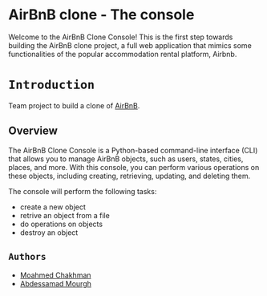 # AirBnB clone - The console

Welcome to the AirBnB Clone Console! This is the first step towards building the AirBnB clone project, a full web application that mimics some functionalities of the popular accommodation rental platform, Airbnb.

# `Introduction`

Team project to build a clone of [AirBnB](https://www.airbnb.com/).

## Overview

The AirBnB Clone Console is a Python-based command-line interface (CLI) that allows you to manage AirBnB objects, such as users, states, cities, places, and more. With this console, you can perform various operations on these objects, including creating, retrieving, updating, and deleting them.

The console will perform the following tasks:

- create a new object
- retrive an object from a file
- do operations on objects
- destroy an object

## `Authors`

- [Moahmed Chakhman](https://github.com/medchakh)
- [Abdessamad Mourgh](https://github.com/Mourgh21)
